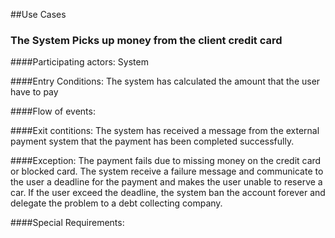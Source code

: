 ##Use Cases

### The System Picks up money from the client credit card

####Participating actors:
System

####Entry Conditions:
The system has calculated the amount that the user have to pay

####Flow of events:

####Exit contitions:
The system has received a message from the external payment system that the payment has been completed successfully.

####Exception:
The payment fails due to missing money on the credit card or blocked card. The system receive a failure message and communicate to the user a deadline for the payment and makes the user unable to reserve a car. If the user exceed the deadline, the system ban the account forever and delegate the problem to a debt collecting company.

####Special Requirements:
